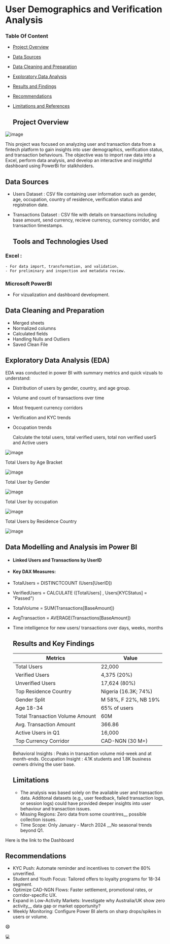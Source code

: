 # User Demographics and Verification Analysis

### Table Of Content

- [Project Overview](#project-overview)
  
- [Data Sources](#data-sources)
  
- [Data Cleaning and Preparation](#data-cleaning-and-preparation)
  
- [Exploratory Data Analysis](exploratory-data-analysis)
  
- [Results and Findings](results-and-findings)
  
- [Recommendations](#recommendations)
  
- [Limitations and References](limitations-and-references)
  

  ## Project Overview

![image](https://github.com/user-attachments/assets/be481258-e6fd-48fd-ba73-80f4d7e9c52a)


  This project was focused on analyzing user and transaction data from a fintech platform to gain insights into user demographics, verification status, and transaction behaviours. The objective was to import raw data into a Excel, perform data analysis, and develop an interactive and insightful dashboard using PowerBi for stalkholders.

  ## Data Sources
  
  - Users Dataset : CSV file containing user information such as gender, age, occupation, country of residence, verification status and registration date.

  - Transactions Dataset : CSV file with details on transactions including base amount, send currency, recieve currency, currency corridor, and transaction timestamps.
 
    ## Tools and Technologies Used

 ### Excel :
    - For data import, transformation, and validation.
    - For preliminary and inspection and metadata review.

  ### Microsoft PowerBI
  - For vizualization and dashboard development.

## Data Cleaning and Preparation 
- Merged sheets
- Normalized columns
- Calculated fields
- Handling Nulls and Outliers
- Saved Clean File


## Exploratory Data Analysis (EDA)
EDA was conducted in power BI with summary metrics and quick vizuals to understand:
- Distribution of users by gender, country, and age group.
- Volume and count of transactions over time
- Most frequent currency corridors
- Verification and KYC trends
- Occupation trends

  Calculate the total users, total verified users, total non verified userS and Active users

![image](https://github.com/user-attachments/assets/f76b9ad4-8fdc-448c-a0a3-bfb5ad715be8)

Total Users by Age Bracket

![image](https://github.com/user-attachments/assets/9d47d203-28e8-4222-9964-07d5fc1c7e06)

Total User by Gender

![image](https://github.com/user-attachments/assets/b77f1fa4-a959-4fb5-8019-f3a6de8ad275)

Total User by occupation

![image](https://github.com/user-attachments/assets/1ae45468-7b02-4224-a3f4-8dc401302989)

Total Users by Residence Country

![image](https://github.com/user-attachments/assets/a9e718a8-7a1e-4b21-9d0f-d37bf58d11e0)



  ## Data Modelling and Analysis im Power BI

- #### Linked Users and Transactions by UserID
    
- #### Key DAX Measures:
- TotalUsers = DISTINCTCOUNT (Users[UserID])
    
 - VerifiedUsers = CALCULATE ([TotalUsers] , Users[KYCStatus] = "Passed")
 
 - TotalVolume = SUM(Transactions[BaseAmount])
 
 - AvgTransaction = AVERAGE(Transactions[BaseAmount])
 
- Time intelligence for new users/ transactions over days, weeks, months
    
 
    ## Results and Key Findings

    | Metrics | Value |
    |---------| ------|
    |Total Users | 22,000 |
    | Verified Users | 4,375 (20%) |
    | Unverified Users | 17,624 (80%) |
    | Top Residence Country | Nigeria (16.3K; 74%)
    | Gender Split | M 58%, F 22%, NB 19% |
    | Age 18-34 | 65% of users |
    | Total Transaction Volume Amount | 60M |
    | Avg. Transaction Amount | 366.86 |
    | Active Users in Q1 | 16,000 |
    | Top Currency Corridor | CAD-NGN (30 M+) |

  Behavioral Insights : Peaks in transaction volume mid-week and at month-ends.
  Occupation Insight : 4.1K students and 1.8K business owners driving the user base.

  ## Limitations

  - The analysis was based solely on the available user and transaction data. Additonal datasets (e.g., user feedback, failed transaction logs, or session logs) could have provided deeper insights into user behaviour and transaction issues.
  - Missing Regions: Zero data from some countrires__ possible collection issues.
  - Time Scope: Only January - March 2024 __No seasonal trends beyond Q1.

Here is the link to the Dashboard 
  

  ## Recommendations

  - KYC Push: Automate reminder and incentiives to convert the 80% unverified.
  - Student and Youth Focus: Tailored offers to loyalty programs for 18-34 segment.
  - Optimize CAD-NGN Flows: Faster settlement, promotional rates, or corridor-specific UX.
  - Expand in Low-Activity Markets: Investigate why Australia/UK show zero activity__ data gap or market opportunity?
  - Weekly Monitoring: Configure Power BI alerts on sharp drops/spikes in users or volume.

😄

💻




 

  
   

    



  







  
